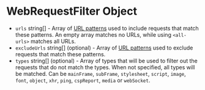 # WebRequestFilter Object

* `urls` string[] - Array of [URL patterns](https://developer.mozilla.org/en-US/docs/Mozilla/Add-ons/WebExtensions/Match_patterns) used to include requests that match these patterns. An empty array matches no URLs, while using `<all-urls>` matches all URLs.
* `excludeUrls` string[] (optional) - Array of [URL patterns](https://developer.mozilla.org/en-US/docs/Mozilla/Add-ons/WebExtensions/Match_patterns) used to exclude requests that match these patterns.
* `types` string[] (optional) - Array of types that will be used to filter out the requests that do not match the types. When not specified, all types will be matched. Can be `mainFrame`, `subFrame`, `stylesheet`, `script`, `image`, `font`, `object`, `xhr`, `ping`, `cspReport`, `media` or `webSocket`.
